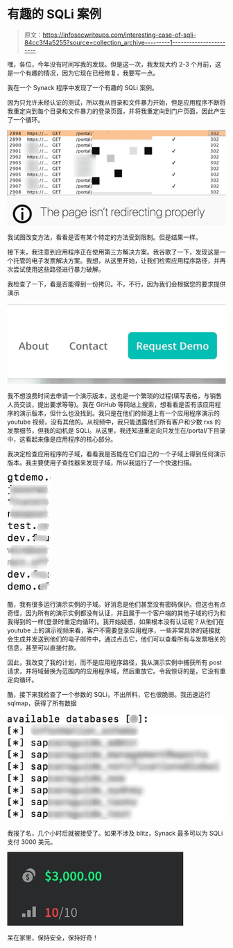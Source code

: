 # 有趣的 SQLi 案例

> 原文：<https://infosecwriteups.com/interesting-case-of-sqli-84cc3f4a5255?source=collection_archive---------1----------------------->

嘿，各位，今年没有时间写我的发现。但是这一次，我发现大约 2-3 个月前，这是一个有趣的情况，因为它现在已经修复，我要写一点。

我在一个 Synack 程序中发现了一个有趣的 SQLi 案例。

因为只允许未经认证的测试，所以我从目录和文件暴力开始，但是应用程序不断将我重定向到每个目录和文件暴力的登录页面，并将我重定向到门户页面，因此产生了一个循环。

![](img/77bf758b59cef0f59a51b953a964d2c7.png)![](img/93138d6fc309a47a636e2e4e6db3c4a5.png)

我试图改变方法，看看是否有某个特定的方法受到限制。但是结果一样。

接下来，我注意到应用程序正在使用第三方解决方案。我谷歌了一下，发现这是一个托管的电子发票解决方案。我想，从这里开始，让我们检索应用程序路径，并再次尝试使用这些路径进行暴力破解。

我检查了一下，看是否能得到一份拷贝。不，不行，因为我们会根据您的要求提供演示

![](img/b0e854bdcfe2ad96743eca44761dd716.png)

我不想浪费时间去申请一个演示版本，这也是一个繁琐的过程(填写表格，与销售人员交谈，提出要求等等)。我在 GitHub 等网站上搜索，想看看是否有该应用程序的演示版本，但什么也没找到。我只是在他们的频道上有一个应用程序演示的 youtube 视频，没有其他的。从视频中，我只能透露他们所有客户和少数 rxs 的发票细节，但我的动机是 SQLi。从这里，我还知道重定向只发生在/portal/下目录中，这看起来像是应用程序的核心部分。

我决定检查应用程序的子域，看看我是否能在它们自己的一个子域上得到任何演示版本。我主要使用子查找器来发现子域，所以我运行了一个快速扫描。

![](img/a7f1b6f0f0c6565840e979071c7a6f6e.png)

酷，我有很多运行演示实例的子域。好消息是他们甚至没有密码保护。但这也有点奇怪，因为所有的演示实例都没有认证，并且属于一个客户端的其他子域的行为和我得到的一样(登录时重定向循环)。我开始疑惑，如果根本没有认证呢？从他们在 youtube 上的演示视频来看，客户不需要登录应用程序，一些非常具体的链接就会生成并发送到他们的电子邮件中，通过点击它，他们可以查看所有与发票相关的信息，甚至可以直接付款。

因此，我改变了我的计划，而不是应用程序路径，我从演示实例中捕获所有 post 请求，并将域替换为范围内的应用程序域，然后重放它。令我惊讶的是，它没有重定向循环。

酷，接下来我检查了一个参数的 SQLi，不出所料，它也很脆弱。我迅速运行 sqlmap，获得了所有数据

![](img/1c2fe7435e3ce19ed5267e60c015f689.png)

我报了名，几个小时后就被接受了。如果不涉及 blitz，Synack 最多可以为 SQLi 支付 3000 美元。

![](img/3ab0ef06fd72407966253c9f04a04ad1.png)

呆在家里，保持安全，保持好奇！